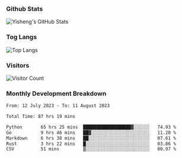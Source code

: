 ### Github Stats
![Yisheng's GitHub Stats](https://github-readme-stats-9qabuvhk1-gongyisheng.vercel.app/api?username=gongyisheng&count_private=true&show_icons=true)
### Tog Langs
![Top Langs](https://github-readme-stats-9qabuvhk1-gongyisheng.vercel.app/api/top-langs/?username=gongyisheng&layout=compact)
### Visitors
![Visitor Count](https://profile-counter.glitch.me/gongyisheng/count.svg)
### Monthly Development Breakdown
<!--START_SECTION:waka-->

```txt
From: 12 July 2023 - To: 11 August 2023

Total Time: 87 hrs 19 mins

Python       65 hrs 25 mins  ██████████████████▓░░░░░░   74.93 %
Go           9 hrs 46 mins   ██▓░░░░░░░░░░░░░░░░░░░░░░   11.20 %
Markdown     6 hrs 38 mins   ██░░░░░░░░░░░░░░░░░░░░░░░   07.61 %
Rust         3 hrs 22 mins   █░░░░░░░░░░░░░░░░░░░░░░░░   03.86 %
CSV          51 mins         ▒░░░░░░░░░░░░░░░░░░░░░░░░   00.97 %
```

<!--END_SECTION:waka-->
